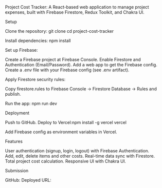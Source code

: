 Project Cost Tracker:
A React-based web application to manage project expenses, built with Firebase Firestore, Redux Toolkit, and Chakra UI.

Setup

Clone the repository:
git clone <your-repo-url>
cd project-cost-tracker


Install dependencies:
npm install


Set up Firebase:

Create a Firebase project at Firebase Console.
Enable Firestore and Authentication (Email/Password).
Add a web app to get the Firebase config.
Create a .env file with your Firebase config (see .env artifact).


Apply Firestore security rules:

Copy firestore.rules to Firebase Console → Firestore Database → Rules and publish.


Run the app:
npm run dev



Deployment

Push to GitHub.
Deploy to Vercel:npm install -g vercel
vercel


Add Firebase config as environment variables in Vercel.

Features

User authentication (signup, login, logout) with Firebase Authentication.
Add, edit, delete items and other costs.
Real-time data sync with Firestore.
Total project cost calculation.
Responsive UI with Chakra UI.

Submission

GitHub: 
Deployed URL: 

